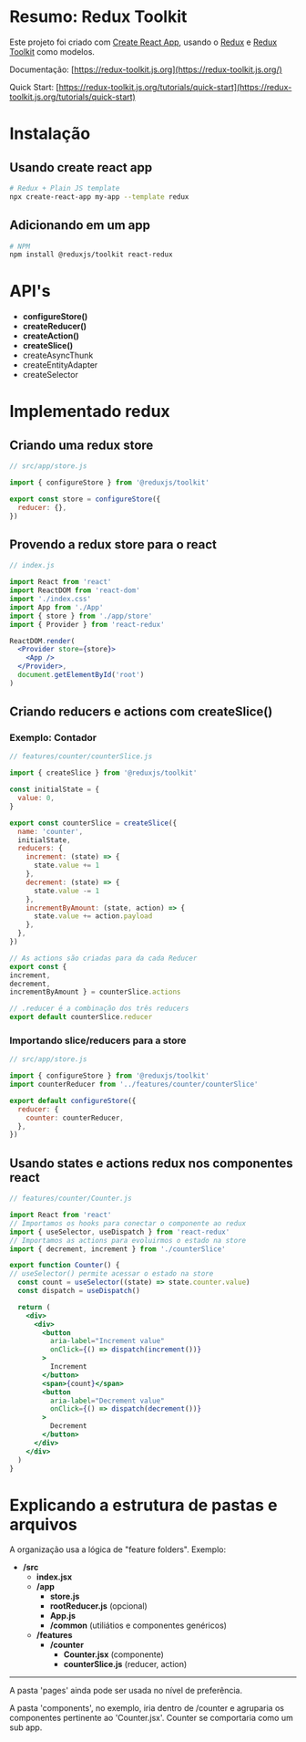 # Resumo: Redux Toolkit

Este projeto foi criado com [Create React App](https://github.com/facebook/create-react-app), usando o [Redux](https://redux.js.org/) e [Redux Toolkit](https://redux-toolkit.js.org/) como modelos.

Documentação: [https://redux-toolkit.js.org](https://redux-toolkit.js.org/)

Quick Start: [https://redux-toolkit.js.org/tutorials/quick-start](https://redux-toolkit.js.org/tutorials/quick-start)

# Instalação

## Usando create react app

```bash
# Redux + Plain JS template
npx create-react-app my-app --template redux
```

## Adicionando em um app

```bash
# NPM
npm install @reduxjs/toolkit react-redux
```

# API's

- **configureStore()**
- **createReducer()**
- **createAction()**
- **createSlice()**
- createAsyncThunk
- createEntityAdapter
- createSelector

# Implementado redux

## Criando uma redux store

```jsx
// src/app/store.js

import { configureStore } from '@reduxjs/toolkit'

export const store = configureStore({
  reducer: {},
})
```

## Provendo a redux store para o react

```jsx
// index.js

import React from 'react'
import ReactDOM from 'react-dom'
import './index.css'
import App from './App'
import { store } from './app/store'
import { Provider } from 'react-redux'

ReactDOM.render(
  <Provider store={store}>
    <App />
  </Provider>,
  document.getElementById('root')
)
```

## Criando reducers e actions com createSlice()

### Exemplo: Contador

```jsx
// features/counter/counterSlice.js

import { createSlice } from '@reduxjs/toolkit'

const initialState = {
  value: 0,
}

export const counterSlice = createSlice({
  name: 'counter',
  initialState,
  reducers: {
    increment: (state) => {
      state.value += 1
    },
    decrement: (state) => {
      state.value -= 1
    },
    incrementByAmount: (state, action) => {
      state.value += action.payload
    },
  },
})

// As actions são criadas para da cada Reducer
export const { 
increment, 
decrement, 
incrementByAmount } = counterSlice.actions

// .reducer é a combinação dos três reducers
export default counterSlice.reducer
```

### Importando slice/reducers para a store

```jsx
// src/app/store.js

import { configureStore } from '@reduxjs/toolkit'
import counterReducer from '../features/counter/counterSlice'

export default configureStore({
  reducer: {
    counter: counterReducer,
  },
})
```

## Usando states e actions redux nos componentes react

```jsx
// features/counter/Counter.js

import React from 'react'
// Importamos os hooks para conectar o componente ao redux
import { useSelector, useDispatch } from 'react-redux'
// Importamos as actions para evoluirmos o estado na store
import { decrement, increment } from './counterSlice'

export function Counter() {
// useSelector() permite acessar o estado na store
  const count = useSelector((state) => state.counter.value)
  const dispatch = useDispatch()

  return (
    <div>
      <div>
        <button
          aria-label="Increment value"
          onClick={() => dispatch(increment())}
        >
          Increment
        </button>
        <span>{count}</span>
        <button
          aria-label="Decrement value"
          onClick={() => dispatch(decrement())}
        >
          Decrement
        </button>
      </div>
    </div>
  )
}
```

# Explicando a estrutura de pastas e arquivos

A organização usa a lógica de "feature folders". Exemplo:

- **/src**
    - **index.jsx**
    - **/app**
        - **store.js**
        - **rootReducer.js** (opcional)
        - **App.js**
        - **/common** (utiliátios e componentes genéricos)
    - **/features**
        - **/counter**
            - **Counter.jsx** (componente)
            - **counterSlice.js** (reducer, action)

---

A pasta 'pages' ainda pode ser usada no nível de preferência.

A pasta 'components', no exemplo, iria dentro de /counter e agruparia os componentes pertinente ao 'Counter.jsx'. Counter se comportaria como um sub app.